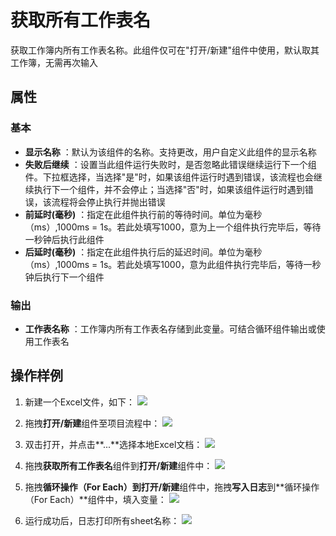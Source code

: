 # 获取所有工作表名

获取工作簿内所有工作表名称。此组件仅可在&quot;打开/新建&quot;组件中使用，默认取其工作簿，无需再次输入

## 属性

### 基本
- **显示名称** ：默认为该组件的名称。支持更改，用户自定义此组件的显示名称
- **失败后继续** ：设置当此组件运行失败时，是否忽略此错误继续运行下一个组件。下拉框选择，当选择"是"时，如果该组件运行时遇到错误，该流程也会继续执行下一个组件，并不会停止；当选择"否"时，如果该组件运行时遇到错误，该流程将会停止执行并抛出错误
- **前延时(毫秒)** ：指定在此组件执行前的等待时间。单位为毫秒（ms）,1000ms = 1s。若此处填写1000，意为上一个组件执行完毕后，等待一秒钟后执行此组件
- **后延时(毫秒)** ：指定在此组件执行后的延迟时间。单位为毫秒（ms）,1000ms = 1s。若此处填写1000，意为此组件执行完毕后，等待一秒钟后执行下一个组件


### 输出

- **工作表名称** ：工作簿内所有工作表名存储到此变量。可结合循环组件输出或使用工作表名

## 操作样例

1. 新建一个Excel文件，如下：
![](https://docimages.blob.core.chinacloudapi.cn/images/Activities/GetWorksheetsName1.png)

2. 拖拽**打开/新建**组件至项目流程中：
![](https://docimages.blob.core.chinacloudapi.cn/images/Activities/OpenExcel1.png)

3. 双击打开，并点击**...**选择本地Excel文档：
![](https://docimages.blob.core.chinacloudapi.cn/images/Activities/OpenExcel2.png)

4. 拖拽**获取所有工作表名**组件到**打开/新建**组件中：
![](https://docimages.blob.core.chinacloudapi.cn/images/Activities/AutoFillRange1.png)

5. 拖拽**循环操作（For Each）**到**打开/新建**组件中，拖拽**写入日志**到**循环操作（For Each）**组件中，填入变量：
![](https://docimages.blob.core.chinacloudapi.cn/images/Activities/GetWorksheetsName2.png)

6. 运行成功后，日志打印所有sheet名称：
![](https://docimages.blob.core.chinacloudapi.cn/images/Activities/GetWorksheetsName3.png)
